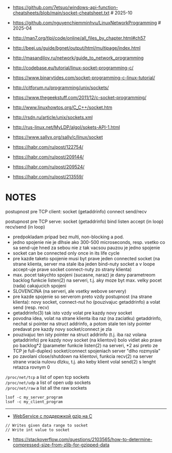 * https://github.com/7etsuo/windows-api-function-cheatsheets/blob/main/socket-cheatsheet.txt   # 2025-10
* https://github.com/nguyenchiemminhvu/LinuxNetworkProgramming     # 2025-04

* http://man7.org/tlpi/code/online/all_files_by_chapter.html#ch57

* http://beej.us/guide/bgnet/output/html/multipage/index.html
* http://masandilov.ru/network/guide_to_network_programming
* http://codebase.eu/tutorial/linux-socket-programming-c/
* https://www.binarytides.com/socket-programming-c-linux-tutorial/

* http://citforum.ru/programming/unix/sockets/
* https://www.thegeekstuff.com/2011/12/c-socket-programming/
* http://www.linuxhowtos.org/C_C++/socket.htm

* http://rsdn.ru/article/unix/sockets.xml
* http://rus-linux.net/MyLDP/algol/sokets-API-1.html
* https://www.sallyx.org/sally/c/linux/socket

* https://habr.com/ru/post/122754/

* https://habr.com/ru/post/209144/
* https://habr.com/ru/post/209524/
* https://habr.com/ru/post/213559/


# NOTES
postupnost pre TCP client:
 socket (getaddrinfo)
 connect
 send/recv


postupnost pre TCP serve:
 socket (getaddrinfo)
 bind
 listen
    accept    (in loop)
    recv/send (in loop)


- predpokladam pripad bez multi, non-blocking a pod.
- jedno spojenie nie je dlhsie ako 300-500 microseconds, resp. vsetko co sa send-uje hned za sebou nie z tak vacsou pauzou je jedno spojenie
- socket can be connected only once in its life cycle
- pre kazde taketo spojenie musi byt prave jeden connected socket (na strane klienta, server ma stale iba jeden bind-nuty socket a v loope accept-uje prave socket connect-nuty zo strany klienta)
- max. pocet takychto spojeni (sucasne, naraz) je dany parametreom backlog funkcie listen(2) na serveri, t.j. aky moze byt max. velky pocet (rada) cakajucich spojeni
- SLOVENCINA (na serveri, ale vsetky webove servery)
- pre kazde spojenie so serverom preto vzdy postupnost (na strane klienta): novy socket, connect-nut ho (pouzivajuc getaddrinfo) a volat send (resp. recv)
- getaddrinfo(3) tak isto vzdy volat pre kazdy novy socket
- povodna idea, volat na strane klienta iba raz (na zaciatku) getaddrinfo, nechat si pointer na struct addrinfo, a potom stale ten isty pointer predavat pre kazdy novy socket/connect je zla
- pouzivajuc ten isty pointer na struct addrinfo (t.j. iba raz volana getaddrinfo) pre kazdy novy socket (na klientovi) bolo vidiet ako prave po backlog*2 (parameter funkcie listen(2) na serveri, *2 asi preto ze TCP je full-duplex) socket/connect spojeniach server "dlho rozmysla"
- po zavolani close/shutdown na klientovi, funkcia recv(2) na server strane vracia nulovu dlzku, t.j. ako keby klient volal send(2) s lenght retazca rovnym 0

`/proc/net/tcp` a list of open tcp sockets<br />
`/proc/net/udp` a list of open udp sockets<br />
`/proc/net/raw` a list all the raw sockets<br />

`lsof -c my_server_program`<br />
`lsof -c my_client_program`<br />


---
* [WebService c поддержкой gzip на C](https://habr.com/ru/post/133176/)
```
// Writes given data range to socket
// Write int value to socket
```

* https://stackoverflow.com/questions/2103565/how-to-determine-compressed-size-from-zlib-for-gzipped-data
